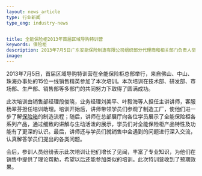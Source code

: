 ```yaml
---
layout: news_article
type: 行业新闻
type_eng: industry-news


title: 全能保险柜2013年首届区域导购特训营
keywords: 保险柜
description: 2013年7月5日广东安能保险制造有限公司组织部分代理商和相关部门负责人举办了主题为《团结协作,梦想全能实现》2013年首届区域导购特训营。
image: 
---
```

2013年7月5日，首届区域导购特训营在全能保险柜总部举行，来自佛山、中山、珠海办事处的15位一线销售精英参加了本次培训。本次培训在技术部、研发部、市场部、生产部、销售部等多部门的共同努力下取得了圆满成功。

此次培训由销售部经理段俊晓，业务经理刘美平、叶毅海等人担任主讲讲师，客服杨翠芬担任培训助理。培训开始后，讲师带领学员们参观了制造工厂，使他们进一步了解[保险箱](http://www.qnnsafe.com/)的制造流程；随后，讲师在总部展厅向各位学员展示了全能保险柜各系列产品，通过细致的讲解与生动活泼的展示，学员们对全能保险柜产品特性及功能有了更深的认识。最后，讲师还与学员们就销售中会遇到的问题进行深入交流，认真解答学员们提出的各类问题。

会后，参训人员纷纷表示此次培训让他们增长了见闻，丰富了专业知识，为他们在销售中提供了理论帮助，希望以后还能参加类似的培训。此次特训营收到了预期效果。
